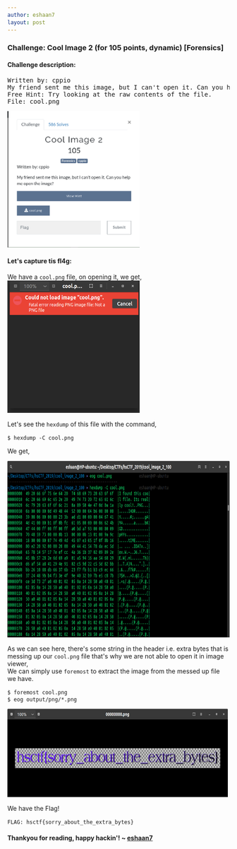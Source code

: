 ```yaml
---
author: eshaan7
layout: post
---
```



### Challenge: Cool Image 2 (for 105 points, dynamic) [Forensics]

#### Challenge description: 

<div align="left">
<pre>
Written by: cppio
My friend sent me this image, but I can't open it. Can you help me open the image?
Free Hint: Try looking at the raw contents of the file.
File: cool.png
</pre>
</div>
<img src="hsCTFImages/CoolImage2_desc.png" width=300 align="centre">

#### Let's capture tis fl4g: 

<p>We have a <code>cool.png</code> file, on opening it, we get,

<img src="hsCTFImages/CoolImage2_openFile.png" width="300" height="300"> 

Let's see the `hexdump` of this file with the command,

	$ hexdump -C cool.png
  
We get, 

<img src="hsCTFImages/CoolImage2_hexdump.png" width="1000" height="400">

As we can see here, there's some string in the header i.e. extra bytes that is messing up our `cool.png` file that's why we are not able to open it in image viewer, <br>
We can simply use `foremost` to extract the image from the messed up file we have.

	$ foremost cool.png
	$ eog output/png/*.png
	
<img src="hsCTFImages/CoolImage2_flag.png" width="500" height="200">

We have the Flag!

	FLAG: hsctf{sorry_about_the_extra_bytes}

#### Thankyou for reading, happy hackin'! ~ [eshaan7](https://eshaan7.cf/)
